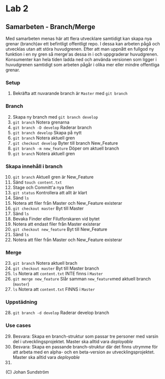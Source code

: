 # Lab 2

## Samarbeten - Branch/Merge
Med samarbeten menas här att flera utvecklare samtidigt kan skapa nya grenar (branch)av ett befintligt offentligt repo. I dessa kan arbeten pågå och utvecklas utan att störa huvudgrenen. Efter att man uppnått en fullgod ny funktion i en ny gren så merge'as dessa in i och uppgraderar huvudgrenen. Konsumenter kan hela tiden ladda ned och använda versionen som ligger i huvudgrenen samtidigt som arbeten pågår i olika mer eller mindre offentliga grenar. 

### Setup
1. Bekräfta att nuvarande branch är ```Master``` med ```git branch```
### Branch
2. Skapa ny branch med ```git branch develop```
3. ```git branch``` Notera grenarna
4. ```git branch -D develop``` Raderar branch
4. ```git branch develop``` Skapa på nytt
7. ```git branch``` Notera aktuell gren
6. ```git checkout develop``` Byter till branch New_Feature
7. ```git branch -m new_feature``` Döper om aktuell branch
8. ```git branch``` Notera aktuell gren

### Skapa innehåll i branch
10. ```git branch``` Aktuell gren är New_Feature
11. Sänd ```touch content.txt```
12. Stage och Committ'a nya filen
13. ```git status``` Kontrollera att allt är klart
14. Sänd ```ls```
15. Notera att filer från Master och New_Feature existerar
16. ```git checkout master``` Byt till Master
17. Sänd ```ls```
18. Bevaka Finder eller Filutforskaren vid bytet
19. Notera att endast filer från Master existerar
20. ```git checkout new_feature``` Byt till New_Feature
21. Sänd ```ls```
22. Notera att filer från Master och New_Feature existerar

### Merge
23. ```git branch``` Notera aktuell brach
24. ```git checkout master``` Byt till Master branch
25. ```ls``` Notera att ```content.txt``` INTE finns i ```Master```
26. ```git merge new_feature``` Slår samman ```new_feature```med aktuell branch (```master```)
27. ```ls``` Notera att ```content.txt``` FINNS i ```Master```

### Uppstädning
28. ```git branch -d develop``` Raderar develop branch

### Use cases
29. Besvara: Skapa en branch-struktur som passar tre personer med varsin del i utvecklingsprojektet. Master ska alltid vara _deployable_
30. Besvara: Skapa en passande branch-struktur  där det finns utrymme för att arbeta med en alpha- och en beta-version av utvecklingsprojektet. Master ska alltid vara _deployable_
31. 

(C) Johan Sundström
